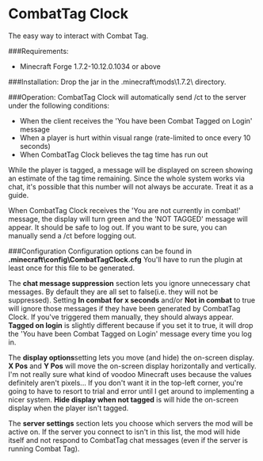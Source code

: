 CombatTag Clock
==============
The easy way to interact with Combat Tag.


###Requirements:
- Minecraft Forge 1.7.2-10.12.0.1034 or above


###Installation:
Drop the jar in the .minecraft\mods\1.7.2\ directory.
 
 
###Operation:
CombatTag Clock will automatically send /ct to the server under the following conditions:
 - When the client receives the 'You have been Combat Tagged on Login' message
 - When a player is hurt within visual range (rate-limited to once every 10 seconds)
 - When CombatTag Clock believes the tag time has run out
 
While the player is tagged, a message will be displayed on screen showing an estimate 
of the tag time remaining. Since the whole system works via chat, it's possible that 
this number will not always be accurate. Treat it as a guide.

When CombatTag Clock receives the 'You are not currently in combat!' message, the display 
will turn green and the 'NOT TAGGED' message will appear. It should be safe to log out. 
If you want to be sure, you can manually send a /ct before logging out.


###Configuration
Configuration options can be found in **.minecraft\config\CombatTagClock.cfg**
You'll have to run the plugin at least once for this file to be generated.

The **chat message suppression** section lets you ignore unnecessary chat messages. 
By default they are all set to false(i.e. they will not be suppressed).
Setting **In combat for x seconds** and/or **Not in combat** to true will ignore 
those messages if they have been generated by CombatTag Clock. If you've triggered 
them manually, they should always appear.
**Tagged on login** is slightly different because if you set it to true, 
it will drop the 'You have been Combat Tagged on Login' message every time you log in.

The **display options**setting lets you move (and hide) the on-screen display. 
**X Pos** and **Y Pos** will move the on-screen display horizontally and vertically. 
I'm not really sure what kind of voodoo Minecraft uses because the values definitely aren't pixels... 
If you don't want it in the top-left corner, you're going to have to resort to trial and error 
until I get around to implementing a nicer system.
**Hide display when not tagged** is will hide the on-screen display when the player isn't tagged.

The **server settings** section lets you choose which servers the mod will be active on. 
If the server you connect to isn't in this list, the mod will hide itself and not respond to 
CombatTag chat messages (even if the server is running Combat Tag).